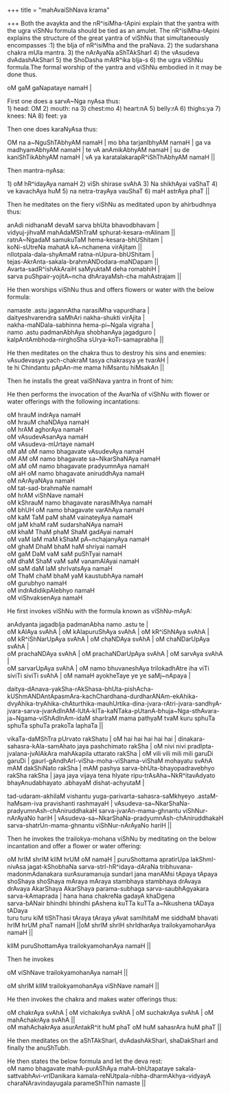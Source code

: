 +++
title = "mahAvaiShNava krama"

+++
Both the avaykta and the nR^isiMha-tApini explain that the yantra with
the ugra viShNu formula should be tied as an amulet. The
nR^isiMha-tApini explains the structure of the great yantra of viShNu
that simultaneously encompasses :1) the bIja of nR^isiMha and the
praNava. 2) the sudarshana chakra mUla mantra. 3) the nArAyaNa
aShTAkSharI 4) the vAsudeva dvAdashAkSharI 5) the ShoDasha mAtR^ika
bIja-s 6) the ugra viShNu formula.The formal worship of the yantra and
viShNu embodied in it may be done thus.

oM gaM gaNapataye namaH |

First one does a sarvA\~Nga nyAsa thus:  
1\) head: OM 2) mouth: na 3) chest:mo 4) heart:nA 5) belly:rA 6)
thighs:ya 7) knees: NA 8) feet: ya

Then one does karaNyAsa thus:

OM na a\~NguShTAbhyAM namaH | mo bha tarjanIbhyAM namaH | ga va
madhyamAbhyAM namaH | te vA anAmikAbhyAM namaH | su de kaniShTikAbhyAM
namaH | vA ya karatalakarapR^iShThAbhyAM namaH ||

Then mantra-nyAsa:

1\) oM hR^idayAya namaH 2) viSh shirase svAhA 3) Na shikhAyai vaShaT 4)
ve kavachAya huM 5) na netra-trayAya vauShaT 6) maH astrAya phaT ||

Then he meditates on the fiery viShNu as meditated upon by ahirbudhnya
thus:

anAdi nidhanaM devaM sarva bhUta bhavodbhavam |  
vidyuj-jihvaM mahAdaMShTraM sphurat-kesara-mAlinam ||  
ratnA\~NgadaM samukuTaM hema-kesara-bhUShitam |  
koNi-sUtreNa mahatA kA\~nchanena virAjitam ||  
nIlotpala-dala-shyAmaM ratna-nUpura-bhUShitam |  
tejas-AkrAnta-sakala-brahmANDodara-maNDapam ||  
Avarta-sadR^ishAkAraiH saMyuktaM deha romabhiH |  
sarva puShpair-yojitA\~ncha dhArayaMsh-cha mahAstrajam ||

He then worships viShNu thus and offers flowers or water with the below
formula:

namaste .astu jagannAtha narasiMha vapurdhara |  
daityeshvarendra saMhAri nakha-shukti virAjita |  
nakha-maNDala-sabhinna hema-pi\~Ngala vigraha |  
namo .astu padmanAbhAya shobhanAya jagadguro |  
kalpAntAmbhoda-nirghoSha sUrya-koTi-samaprabha ||

He then meditates on the chakra thus to destroy his sins and enemies:  
vAsudevasya yach-chakraM tasya chakrasya ye tvarAH |  
te hi Chindantu pApAn-me mama hiMsantu hiMsakAn ||

Then he installs the great vaiShNava yantra in front of him:

He then performs the invocation of the AvarNa of viShNu with flower or
water offerings with the following incantations:

oM hrauM indrAya namaH  
oM hrauM chaNDAya namaH  
oM hrAM aghorAya namaH  
oM vAsudevAsanAya namaH  
oM vAsudeva-mUrtaye namaH  
oM aM oM namo bhagavate vAsudevAya namaH  
oM AM oM namo bhagavate sa\~NkarShaNAya namaH  
oM aM oM namo bhagavate pradyumnAya namaH  
oM aH oM namo bhagavate aniruddhAya namaH  
oM nArAyaNAya namaH  
oM tat-sad-brahmaNe namaH  
oM hrAM viShNave namaH  
oM kShrauM namo bhagavate narasiMhAya namaH  
oM bhUH oM namo bhagavate varAhAya namaH  
oM kaM TaM paM shaM vainateyAya namaH  
oM jaM khaM raM sudarshaNAya namaH  
oM khaM ThaM phaM ShaM gadAyai namaH  
oM vaM laM maM kShaM pA\~nchajanyAya namaH  
oM ghaM DhaM bhaM haM shriyai namaH  
oM gaM DaM vaM saM puShTyai namaH  
oM dhaM ShaM vaM saM vanamAlAyai namaH  
oM saM daM laM shrIvatsAya namaH  
oM ThaM chaM bhaM yaM kaustubhAya namaH  
oM gurubhyo namaH  
oM indrAdidikpAlebhyo namaH  
oM viShvaksenAya namaH

He first invokes viShNu with the formula known as viShNu-mAyA:

anAdyanta jagadbIja  padmanAbha  namo .astu te  |  
oM kAlAya svAhA | oM kAlapuruShAya svAhA | oM kR^iShNAya svAhA |  
oM kR^iShNarUpAya svAhA |  oM chaNDAya svAhA | oM chaNDarUpAya svAhA 
|  
oM prachaNDAya svAhA | oM prachaNDarUpAya svAhA | oM sarvAya svAhA |  
oM sarvarUpAya svAhA |  oM namo bhuvaneshAya trilokadhAtre iha viTi
siviTi siviTi svAhA |  oM namaH ayokheTaye ye ye saMj\~nApaya |

daitya-dAnava-yakSha-rAkShasa-bhUta-pishAcha-kUShmANDAntApasmAra-kachChardhana-durdharANAm-ekAhika-dvyAhika-tryAhika-chAturthika-mauhUrtika-dina-jvara-rAtri-jvara-sandhyA-jvara-sarva-jvarAdInAM-lUtA-kITa-kaNTaka-pUtanA-bhuja\~Nga-sthAvara-ja\~Ngama-viShAdInAm-idaM
sharIraM mama pathyaM tvaM kuru sphuTa sphuTa sphuTa prakoTa laphaTa ||

vikaTa-daMShTra pUrvato rakShatu | oM hai hai hai hai hai |
dinakara-sahasra-kAla-samAhato jaya pashchimato rakSha | oM nivi nivi
pradIpta-jvalana-jvAlAkAra mahAkapila uttarato rakSha | oM vili vili
mili mili garuDi garuDi | gaurI-gAndhArI-viSha-moha-viShama-viShaM
mohayatu svAhA mAM dakShiNato rakSha | mAM pashya
sarva-bhUta-bhayopadravebhyo rakSha rakSha |  jaya jaya vijaya tena
hIyate ripu-trAsAha\~NkR^itavAdyato bhayAnudabhayato .abhayaM
dishat-achyutaM  |

tad-udaram-akhilaM vishantu yuga-parivarta-sahasra-saMkhyeyo
.astaM-haMsam-iva pravishanti rashmayaH  |
vAsudeva-sa\~NkarShaNa-pradyumnAsh-chAniruddhakaH 
sarva-jvarAn-mama-ghnantu viShNur-nArAyaNo hariH |
vAsudeva-sa\~NkarShaNa-pradyumnAsh-chAniruddhakaH 
sarva-shatrUn-mama-ghnantu viShNur-nArAyaNo hariH ||

Then he invokes the trailokya-mohana viShNu by meditating on the below
incantation and offer a flower or water offering:

oM hrIM shrIM klIM hrUM oM namaH | puruShottama apratirUpa
lakShmI-nivAsa jagat-kShobhaNa sarva-strI-hR^idaya-dAraNa
tribhuvana-madonmAdanakara surAsuramanuja sundarI jana manAMsi tApaya
tApaya shoShaya shoShaya mAraya mAraya stambhaya stambhaya drAvaya
drAvaya AkarShaya AkarShaya parama-subhaga sarva-saubhAgyakara
sarva-kAmaprada | hana hana chakreNa gadayA khaDgena  
sarva-bANair bhindhi bhindhi pAshena kuTTa kuTTa a\~Nkushena tADaya
tADaya  
turu turu kiM tiShThasi tAraya tAraya yAvat samIhitaM me siddhaM bhavati
hrIM hrUM phaT namaH ||oM shrIM shrIH shrIdharAya trailokyamohanAya
namaH ||

klIM puruShottamAya trailokyamohanAya namaH ||

Then he invokes

oM viShNave trailokyamohanAya namaH ||

oM shrIM klIM trailokyamohanAya viShNave namaH ||

  
He then invokes the chakra and makes water offerings thus:

oM chakrAya svAhA | oM vichakrAya svAhA | oM suchakrAya svAhA | oM  
mahAchakrAya svAhA ||  
oM mahAchakrAya asurAntakR^it huM phaT oM huM sahasrAra huM phaT ||

He then meditates on the aShTAkSharI, dvAdashAkSharI, shaDakSharI and
finally the anuShTubh.

He then states the below formula and let the deva rest:  
oM namo bhagavate mahA-purAShAya mahA-bhUtapataye sakala-
sattvabhAvi-vrIDanikara kamala-reNUtpala-nibha-dharmAkhya-vidyayA
charaNAravindayugala parameShThin namaste ||
